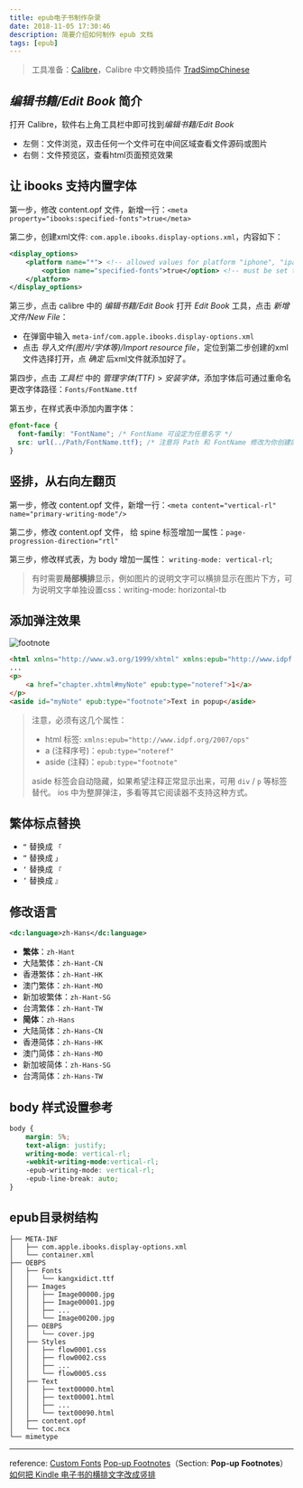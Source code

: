 ```yaml
---
title: epub电子书制作杂录
date: 2018-11-05 17:30:46
description: 简要介绍如何制作 epub 文档
tags: [epub]
---
```


> 工具准备：[Calibre](https://calibre-ebook.com/)，Calibre 中文轉換插件 [TradSimpChinese](https://github.com/Hopkins1/TradSimpChinese)

## *编辑书籍/Edit Book* 简介

打开 Calibre，软件右上角工具栏中即可找到*编辑书籍/Edit Book*

- 左侧：文件浏览，双击任何一个文件可在中间区域查看文件源码或图片
- 右侧：文件预览区，查看html页面预览效果

## 让 ibooks 支持内置字体

第一步，修改 content.opf 文件，新增一行：`<meta property="ibooks:specified-fonts">true</meta>`

第二步，创建xml文件: `com.apple.ibooks.display-options.xml`，内容如下：

```xml
<display_options>
    <platform name="*"> <!-- allowed values for platform "iphone", "ipad", or "*" for all -->
        <option name="specified-fonts">true</option> <!-- must be set to "true" for embedded fonts -->
    </platform>
</display_options>
```

第三步，点击 calibre 中的 *编辑书籍/Edit Book* 打开 *Edit Book* 工具，点击 *新增文件/New File*：

- 在弹窗中输入 `meta-inf/com.apple.ibooks.display-options.xml`
- 点击 *导入文件(图片/字体等)/Import resource file*，定位到第二步创建的xml文件选择打开，点 *确定* 后xml文件就添加好了。

第四步，点击 *工具栏* 中的 *管理字体(TTF)* > *安装字体*，添加字体后可通过重命名更改字体路径：`Fonts/FontName.ttf`

第五步，在样式表中添加内置字体：

```css
@font-face {
  font-family: "FontName"; /* FontName 可设定为任意名字 */
  src: url(../Path/FontName.ttf); /* 注意将 Path 和 FontName 修改为你创建的路径名和字体名称 */
}
```

## 竖排，从右向左翻页

第一步，修改 content.opf 文件，新增一行：`<meta content="vertical-rl" name="primary-writing-mode"/>`

第二步，修改 content.opf 文件， 给 spine 标签增加一属性：`page-progression-direction="rtl"`

第三步，修改样式表，为 body 增加一属性： `writing-mode: vertical-rl`;

> 有时需要**局部横排**显示，例如图片的说明文字可以横排显示在图片下方，可为说明文字单独设置css：writing-mode: horizontal-tb

## 添加弹注效果

![footnote](flowing_footnote.png)

```html
<html xmlns="http://www.w3.org/1999/xhtml" xmlns:epub="http://www.idpf.org/2007/ops">
...
<p>
    <a href="chapter.xhtml#myNote" epub:type="noteref">1</a>
</p>
<aside id="myNote" epub:type="footnote">Text in popup</aside>
```

> 注意，必须有这几个属性：
>
> - html 标签: `xmlns:epub="http://www.idpf.org/2007/ops"`
> - a (注释序号)：`epub:type="noteref"`
> - aside (注释)：`epub:type="footnote"`
>
> aside 标签会自动隐藏，如果希望注释正常显示出来，可用 `div` / `p` 等标签替代。
> ios 中为整屏弹注，多看等其它阅读器不支持这种方式。

## 繁体标点替换

- `“` 替换成 `「`
- `”` 替换成 `」`
- `‘` 替换成 `『`
- `’` 替换成 `』`

## 修改语言

```xml
<dc:language>zh-Hans</dc:language>
```

- **繁体**：`zh-Hant`
- 大陆繁体：`zh-Hant-CN`
- 香港繁体：`zh-Hant-HK`
- 澳门繁体：`zh-Hant-MO`
- 新加坡繁体：`zh-Hant-SG`
- 台湾繁体：`zh-Hant-TW`
- **简体**：`zh-Hans`
- 大陆简体：`zh-Hans-CN`
- 香港简体：`zh-Hans-HK`
- 澳门简体：`zh-Hans-MO`
- 新加坡简体：`zh-Hans-SG`
- 台湾简体：`zh-Hans-TW`

## body 样式设置参考

```css
body {
    margin: 5%;
    text-align: justify;
    writing-mode: vertical-rl;
    -webkit-writing-mode:vertical-rl;
    -epub-writing-mode: vertical-rl;
    -epub-line-break: auto;
}
```

## epub目录树结构

```text
├── META-INF
│   ├── com.apple.ibooks.display-options.xml
│   └── container.xml
├── OEBPS
│   ├── Fonts
│   │   └── kangxidict.ttf
│   ├── Images
│   │   ├── Image00000.jpg
│   │   ├── Image00001.jpg
│   │   ├── ...
│   │   └── Image00200.jpg
│   ├── OEBPS
│   │   └── cover.jpg
│   ├── Styles
│   │   ├── flow0001.css
│   │   ├── flow0002.css
│   │   ├── ...
│   │   └── flow0005.css
│   ├── Text
│   │   ├── text00000.html
│   │   ├── text00001.html
│   │   ├── ...
│   │   └── text00090.html
│   ├── content.opf
│   └── toc.ncx
└── mimetype
```

---
reference:
[Custom Fonts](http://guidohenkel.com/2015/04/custom-fonts-in-ibooks/)
[Pop-up Footnotes](https://help.apple.com/itc/booksassetguide/en.lproj/static.html)（Section: **Pop-up Footnotes**）
[如何把 Kindle 电子书的横排文字改成竖排](https://bookfere.com/post/204.html)
